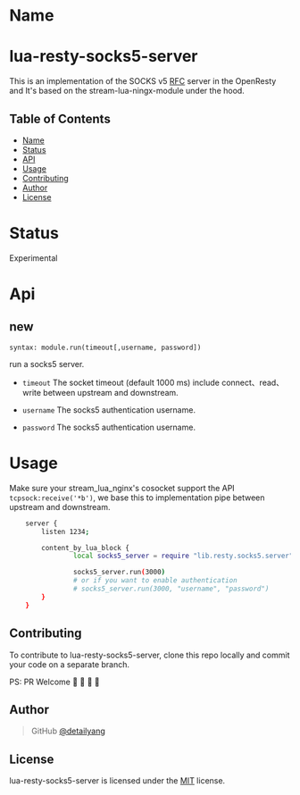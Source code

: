 Name
====

# lua-resty-socks5-server
This is an implementation of the SOCKS v5 [RFC](https://www.ietf.org/rfc/rfc1928.txt) server in the OpenResty and It's based on the stream-lua-ningx-module under the hood.

Table of Contents
-----------------
* [Name](#name)
* [Status](#status)
* [API](#api)
* [Usage](#usage)
* [Contributing](#contributing)
* [Author](#author)
* [License](#license)

Status
====
Experimental

Api
====

new
---
`syntax: module.run(timeout[,username, password])`

run a socks5 server.

* `timeout`
    The socket timeout (default 1000 ms) include connect、read、write between upstream and downstream.

* `username`
    The socks5 authentication username.

* `password`
    The socks5 authentication username.

Usage
====
Make sure your stream_lua_nginx's cosocket support the API `tcpsock:receive('*b')`, we base this to implementation pipe between upstream and downstream.

````bash
    server {
        listen 1234;

        content_by_lua_block {
                local socks5_server = require "lib.resty.socks5.server"

                socks5_server.run(3000)
                # or if you want to enable authentication
                # socks5_server.run(3000, "username", "password")
        }
    }
````

Contributing
------------

To contribute to lua-resty-socks5-server, clone this repo locally and commit your code on a separate branch.

PS: PR Welcome :rocket: :rocket: :rocket: :rocket:


Author
------

> GitHub [@detailyang](https://github.com/detailyang)


License
-------
lua-resty-socks5-server is licensed under the [MIT] license.

[MIT]: https://github.com/detailyang/ybw/blob/master/licenses/MIT
